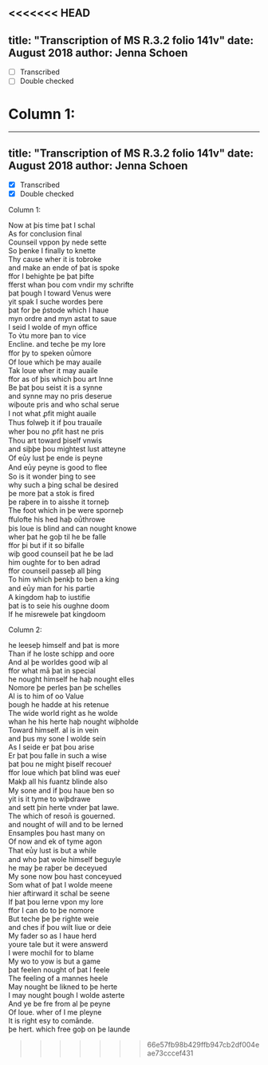 <<<<<<< HEAD
---
title: "Transcription of MS R.3.2 folio 141v"
date: August 2018
author: Jenna Schoen
---
- [ ] Transcribed
- [ ] Double checked

Column 1:
=======
---
title: "Transcription of MS R.3.2 folio 141v"
date: August 2018
author: Jenna Schoen
---
- [x] Transcribed
- [x] Double checked

Column 1:

Now at þis time þat I schal  
As for conclusion final  
Counseil vppon þy nede sette  
So þenke I finally to knette  
Thy cause wher it is tobroke  
and make an ende of þat is spoke  
ffor I behighte þe þat þifte  
fferst whan þou com vndir my schrifte  
þat þough I toward Venus were  
yit spak I suche wordes þere  
þat for þe p̉stode which I haue  
myn ordre and myn astat to saue  
I seid I wolde of myn office  
To v̉tu more þan to vice  
Encline. and teche þe my lore  
ffor þy to speken ou̔more  
Of loue which þe may auaile  
Tak loue wher it may auaile  
ffor as of þis which þou art Inne  
Be þat þou seist it is a synne  
and synne may no pris deserue  
wiþoute pris and who schal serue  
I not what ꝓfit might auaile  
Thus folweþ it if þou trauaile   
wher þou no ꝓfit hast ne pris  
Thou art toward þiself vnwis  
and siþþe þou mightest lust atteyne  
Of eu̔y lust þe ende is peyne  
And eu̔y peyne is good to flee  
So is it wonder þing to see  
why such a þing schal be desired  
þe more þat a stok is fired  
þe raþere in to aisshe it torneþ  
The foot which in þe were sporneþ  
ffulofte his hed haþ ou̔throwe  
þis loue is blind and can nought knowe   
wher þat he goþ til he be falle  
ffor þi but if it so bifalle  
wiþ good counseil þat he be lad  
him oughte for to ben adrad  
ffor counseil passeþ all þing  
To him which þenkþ to ben a king  
and eu̔y man for his partie  
A kingdom haþ to iustifie  
þat is to seie his oughne doom  
If he misrewele þat kingdoom  

Column 2:

he leeseþ himself and þat is more  
Than if he loste schipp and oore  
And al þe worldes good wiþ al  
ffor what mā þat in special  
he nought himself he haþ nought elles  
Nomore þe perles þan þe schelles  
Al is to him of oo Value  
þough he hadde at his retenue  
The wide world right as he wolde   
whan he his herte haþ nought wiþholde    
Toward himself. al is in vein  
and þus my sone I wolde sein  
As I seide er þat þou arise  
Er þat þou falle in such a wise  
þat þou ne might þiself recouer̉  
ffor loue which þat blind was euer̉  
Makþ all his ẜuantz blinde also  
My sone and if þou haue ben so  
yit is it tyme to wiþdrawe  
and sett þin herte vnder þat lawe.  
The which of reson̄ is gouerned.  
and nought of will and to be lerned    
Ensamples þou hast many on  
Of now and ek of tyme agon  
That eu̔y lust is but a while  
and who þat wole himself beguyle  
he may þe raþer be deceyued  
My sone now þou hast conceyued  
Som what of þat I wolde meene  
hier aftirward it schal be seene  
If þat þou lerne vpon my lore  
ffor I can do to þe nomore  
But teche þe þe righte weie  
and ches if þou wilt liue or deie  
My fader so as I haue herd  
youre tale but it were answerd  
I were mochil for to blame  
My wo to yow is but a game  
þat feelen nought of þat I feele  
The feeling of a mannes heele  
May nought be likned to þe herte  
I may nought þough I wolde asterte  
And ye be fre from al þe peyne  
Of loue. wher of I me pleyne  
It is right esy to comānde.  
þe hert. which free goþ on þe launde   
>>>>>>> 66e57fb98b429ffb947cb2df004eae73cccef431
